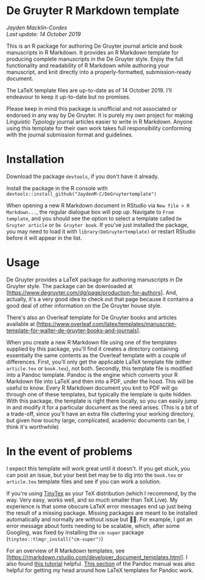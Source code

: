 # De Gruyter R Markdown template
_Jayden Macklin-Cordes_  
_Last update: 14 October 2019_

This is an R package for authoring De Gruyter journal article and book manuscripts in R Markdown. It provides an R Markdown template for producing complete manuscripts in the De Gruyter style. Enjoy the full functionality and readability of R Markdown while authoring your manuscript, and knit directly into a properly-formatted, submission-ready document.

The LaTeX template files are up-to-date as of 14 October 2019. I'll endeavour to keep it up-to-date but no promises.

Please keep in mind this package is unofficial and not associated or endorsed in any way by De Gruyter. It is purely my own project for making *Linguistic Typology* journal articles easier to write in R Markdown. Anyone using this template for their own work takes full responsibility conforming with the journal submission format and guidelines.

# Installation

Download the package `devtools`, if you don't have it already.

Install the package in the R console with `devtools::install_github("JaydenM-C/DeGruytertemplate")`

When opening a new R Markdown document in RStudio via `New file > R Markdown...`, the regular dialogue box will pop up. Navigate to `From template`, and you should see the option to select a template called `De Gruyter article` or `De Gruyter book`. If you've just installed the package, you may need to load it with `library(DeGruytertemplate)` or restart RStudio before it will appear in the list.

# Usage

De Gruyter provides a LaTeX package for authoring manuscripts in De Gruyter style. The package can be downloaded at [https://www.degruyter.com/dg/page/production-for-authors]. And, actually, it's a very good idea to check out that page because it contains a good deal of other information on the De Gruyter house style.

There's also an Overleaf template for De Gruyter books and articles available at [https://www.overleaf.com/latex/templates/manuscript-template-for-walter-de-gruyter-books-and-journals].

When you create a new R Markdown file using one of the templates supplied by this package, you'll find it creates a directory containing essentially the same contents as the Overleaf template with a couple of differences. First, you'll only get the applicable LaTeX template file (either `article.tex` or `book.tex`), not both. Secondly, this template file is modified into a Pandoc template. Pandoc is the engine which converts your R Markdown file into LaTeX and then into a PDF, under the hood. This will be useful to know. Every R Markdown document you knit to PDF will go through one of these templates, but typically the template is quite hidden. With this package, the template is right there locally, so you can easily jump in and modify it for a particular document as the need arises. (This is a bit of a trade-off, since you'll have an extra file cluttering your working directory, but given how touchy large, complicated, academic documents can be, I think it's worthwhile)

# In the event of problems

I expect this template will work great until it doesn't. If you get stuck, you can post an issue, but your best bet may be to dig into the `book.tex` or `article.tex` template files and see if you can work a solution.

If you're using [TinyTex](https://yihui.name/tinytex/) as your TeX distribution (which I recommend, by the way. Very easy, works well, and so much smaller than TeX Live). My experience is that some obscure LaTeX error messages end up just being the result of a missing package. Missing packages are meant to be installed automatically and normally are without issue but 🤷‍♂️. For example, I got an error message about fonts needing to be scalable, which, after some Googling, was fixed by installing the `cm-super` package (`tinytex::tlmgr_install("cm-super")`)

For an overview of R Markdown templates, see [https://rmarkdown.rstudio.com/developer_document_templates.html]. I also found [this tutorial](http://ismayc.github.io/ecots2k16/template_pkg/) helpful. [This section](http://pandoc.org/MANUAL.html#using-variables-in-templates) of the Pandoc manual was also helpful for getting my head around how LaTeX templates for Pandoc work.
